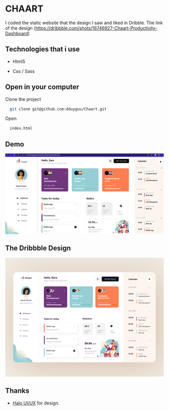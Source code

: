 # CHAART

I coded the static website that the design I saw and liked in Dribble. 
The link of the design (https://dribbble.com/shots/16746927-Chaart-Productivity-Dashboard)

## Technologies that i use

- Html5

- Css / Sass

## Open in your computer

Clone the project

```bash
  git clone git@github.com:dduyguu/Chaart.git
```

Open
```bash
  index.html
```


## Demo

![alt text](https://github.com/dduyguu/Chaart/blob/main/img/ss.png?raw=true)

## The Dribbble Design

![alt text](https://github.com/dduyguu/Chaart/blob/main/img/original.png?raw=true)

## Thanks

- [Halo UI/UX](https://dribbble.com/haloweb) for design.
